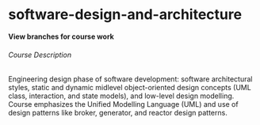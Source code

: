 # software-design-and-architecture

**View branches for course work**

###### Course Description
Engineering design phase of software development: software architectural styles, static and dynamic midlevel object-oriented
design concepts (UML class, interaction, and state models), and low-level design modelling. Course emphasizes the Unified
Modelling Language (UML) and use of design patterns like broker, generator, and reactor design patterns.
